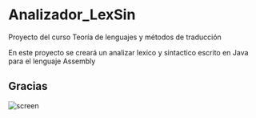 # Analizador_LexSin
Proyecto del curso Teoría de lenguajes y métodos de traducción

En este proyecto se creará un analizar lexico y sintactico escrito en Java para el lenguaje Assembly 

## **Gracias**
![screen](https://64.media.tumblr.com/d48f858631cd01108eb03d550d65af5e/46c6c0498cb1b87e-5b/s2048x3072/1c4eb1c5abef55f749a1fd9a7218224731f01377.jpg)
